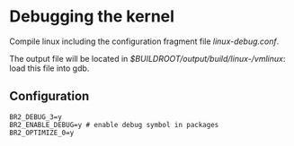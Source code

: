 # Debugging the kernel

Compile linux including the configuration fragment file *linux-debug.conf*.

The output file will be located in *$BUILDROOT/output/build/linux-<hash>/vmlinux*: load this file into gdb.

## Configuration

```
BR2_DEBUG_3=y
BR2_ENABLE_DEBUG=y # enable debug symbol in packages
BR2_OPTIMIZE_0=y
```